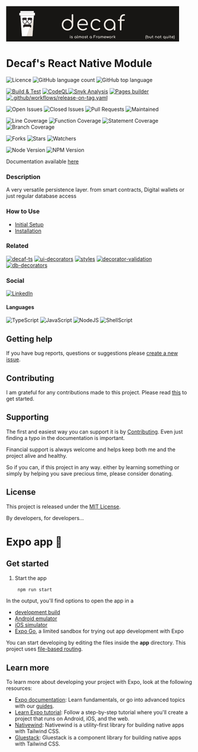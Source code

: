 ![Banner](./workdocs/assets/Banner.png)

# Decaf's React Native Module

![Licence](https://img.shields.io/github/license/decaf-ts/for-react-native.svg?style=plastic)
![GitHub language count](https://img.shields.io/github/languages/count/decaf-ts/for-react-native?style=plastic)
![GitHub top language](https://img.shields.io/github/languages/top/decaf-ts/for-react-native?style=plastic)

[![Build & Test](https://github.com/decaf-ts/for-react-native/actions/workflows/nodejs-build-prod.yaml/badge.svg)](https://github.com/decaf-ts/for-react-native/actions/workflows/nodejs-build-prod.yaml)
[![CodeQL](https://github.com/decaf-ts/for-react-native/actions/workflows/codeql-analysis.yml/badge.svg)](https://github.com/decaf-ts/for-react-native/actions/workflows/codeql-analysis.yml)[![Snyk Analysis](https://github.com/decaf-ts/for-react-native/actions/workflows/snyk-analysis.yaml/badge.svg)](https://github.com/decaf-ts/for-react-native/actions/workflows/snyk-analysis.yaml)
[![Pages builder](https://github.com/decaf-ts/for-react-native/actions/workflows/pages.yaml/badge.svg)](https://github.com/decaf-ts/for-react-native/actions/workflows/pages.yaml)
[![.github/workflows/release-on-tag.yaml](https://github.com/decaf-ts/for-react-native/actions/workflows/release-on-tag.yaml/badge.svg?event=release)](https://github.com/decaf-ts/for-react-native/actions/workflows/release-on-tag.yaml)

![Open Issues](https://img.shields.io/github/issues/decaf-ts/for-react-native.svg)
![Closed Issues](https://img.shields.io/github/issues-closed/decaf-ts/for-react-native.svg)
![Pull Requests](https://img.shields.io/github/issues-pr-closed/decaf-ts/for-react-native.svg)
![Maintained](https://img.shields.io/badge/Maintained%3F-yes-green.svg)

![Line Coverage](workdocs/reports/coverage/badge-lines.svg)
![Function Coverage](workdocs/reports/coverage/badge-functions.svg)
![Statement Coverage](workdocs/reports/coverage/badge-statements.svg)
![Branch Coverage](workdocs/reports/coverage/badge-branches.svg)

![Forks](https://img.shields.io/github/forks/decaf-ts/for-react-native.svg)
![Stars](https://img.shields.io/github/stars/decaf-ts/for-react-native.svg)
![Watchers](https://img.shields.io/github/watchers/decaf-ts/for-react-native.svg)

![Node Version](https://img.shields.io/badge/dynamic/json.svg?url=https%3A%2F%2Fraw.githubusercontent.com%2Fbadges%2Fshields%2Fmaster%2Fpackage.json&label=Node&query=$.engines.node&colorB=blue)
![NPM Version](https://img.shields.io/badge/dynamic/json.svg?url=https%3A%2F%2Fraw.githubusercontent.com%2Fbadges%2Fshields%2Fmaster%2Fpackage.json&label=NPM&query=$.engines.npm&colorB=purple)

Documentation available [here](https://decaf-ts.github.io/for-react-native/)

### Description

A very versatile persistence layer. from smart contracts, Digital wallets or just regular database access

### How to Use

- [Initial Setup](./tutorials/For%20Developers.md#_initial-setup_)
- [Installation](./tutorials/For%20Developers.md#installation)

### Related

[![decaf-ts](https://github-readme-stats.vercel.app/api/pin/?username=decaf-ts&repo=decaf-ts)](https://github.com/decaf-ts/decaf-ts)
[![ui-decorators](https://github-readme-stats.vercel.app/api/pin/?username=decaf-ts&repo=ui-decorators)](https://github.com/decaf-ts/ui-decorators)
[![styles](https://github-readme-stats.vercel.app/api/pin/?username=decaf-ts&repo=styles)](https://github.com/decaf-ts/styles)
[![decorator-validation](https://github-readme-stats.vercel.app/api/pin/?username=decaf-ts&repo=decorator-validation)](https://github.com/decaf-ts/decorator-validation)
[![db-decorators](https://github-readme-stats.vercel.app/api/pin/?username=decaf-ts&repo=db-decorators)](https://github.com/decaf-ts/db-decorators)

### Social

[![LinkedIn](https://img.shields.io/badge/LinkedIn-0077B5?style=for-the-badge&logo=linkedin&logoColor=white)](https://www.linkedin.com/in/decaf-ts/)

#### Languages

![TypeScript](https://img.shields.io/badge/TypeScript-007ACC?style=for-the-badge&logo=typescript&logoColor=white)
![JavaScript](https://img.shields.io/badge/JavaScript-F7DF1E?style=for-the-badge&logo=javascript&logoColor=black)
![NodeJS](https://img.shields.io/badge/Node.js-43853D?style=for-the-badge&logo=node.js&logoColor=white)
![ShellScript](https://img.shields.io/badge/Shell_Script-121011?style=for-the-badge&logo=gnu-bash&logoColor=white)

## Getting help

If you have bug reports, questions or suggestions
please [create a new issue](https://github.com/decaf-ts/ts-workspace/issues/new/choose).

## Contributing

I am grateful for any contributions made to this project. Please read [this](./workdocs/98-Contributing.md) to get
started.

## Supporting

The first and easiest way you can support it is by [Contributing](./workdocs/98-Contributing.md). Even just finding a
typo in the documentation is important.

Financial support is always welcome and helps keep both me and the project alive and healthy.

So if you can, if this project in any way. either by learning something or simply by helping you save precious time,
please consider donating.

## License

This project is released under the [MIT License](./LICENSE.md).

By developers, for developers...

# Expo app 👋

## Get started

1. Start the app

   ```bash
    npm run start
   ```

In the output, you'll find options to open the app in a

- [development build](https://docs.expo.dev/develop/development-builds/introduction/)
- [Android emulator](https://docs.expo.dev/workflow/android-studio-emulator/)
- [iOS simulator](https://docs.expo.dev/workflow/ios-simulator/)
- [Expo Go](https://expo.dev/go), a limited sandbox for trying out app development with Expo

You can start developing by editing the files inside the **app** directory. This project
uses [file-based routing](https://docs.expo.dev/router/introduction).

## Learn more

To learn more about developing your project with Expo, look at the following resources:

- [Expo documentation](https://docs.expo.dev/): Learn fundamentals, or go into advanced topics with
  our [guides](https://docs.expo.dev/guides).
- [Learn Expo tutorial](https://docs.expo.dev/tutorial/introduction/): Follow a step-by-step tutorial where you'll
  create a project that runs on Android, iOS, and the web.
- [Nativewind](https://www.nativewind.dev/): Nativewind is a utility-first library for building native apps with
  Tailwind CSS.
- [Gluestack](https://gluestack.io/): Gluestack is a component library for building native apps with Tailwind CSS.

